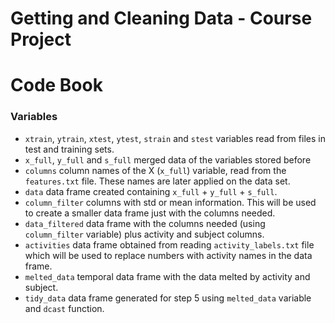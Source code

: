 
# Getting and Cleaning Data - Course Project
# Code Book

### Variables

* `xtrain`, `ytrain`, `xtest`, `ytest`, `strain` and `stest` variables read from files in test and training sets.
* `x_full`, `y_full` and `s_full` merged data of the variables stored before
* `columns` column names of the X (`x_full`) variable, read from  the `features.txt` file. These names are later applied on the data set.
* `data` data frame created containing `x_full` + `y_full` + `s_full`.
* `column_filter` columns with std or mean information. This will be used to create a smaller data frame just with the columns needed.
* `data_filtered` data frame with the columns needed (using `column_filter` variable) plus activity and subject columns.
* `activities` data frame obtained from reading `activity_labels.txt` file which will be used to replace numbers with activity names in the data frame.
* `melted_data` temporal data frame with the data melted by activity and subject. 
* `tidy_data` data frame generated for step 5 using `melted_data` variable and `dcast` function.
